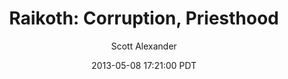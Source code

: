 ---
layout: podcast
title: "Raikoth: Corruption, Priesthood"
author: Scott Alexander
description: https://slatestarcodex.com/2013/05/08/raikoth-corruption-priesthood/
date: 2013-05-08 17:21:00 PDT
length: 1759123
duration: 440
guid: raikoth-corruption-priesthood
---